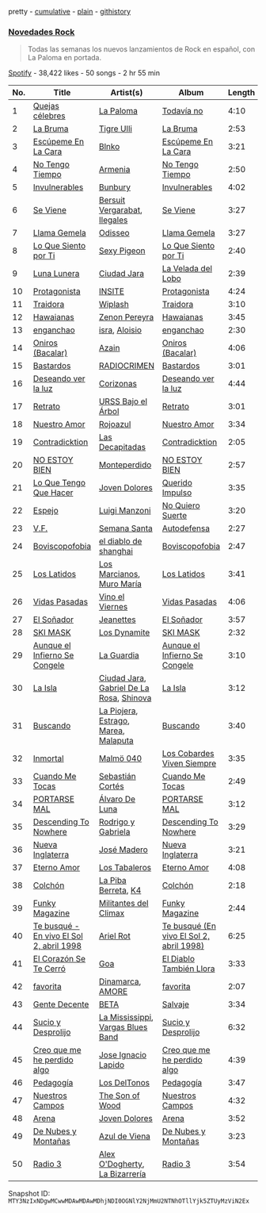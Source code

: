 pretty - [cumulative](/playlists/cumulative/37i9dQZF1DX1MT1Ubz4wvO.md) - [plain](/playlists/plain/37i9dQZF1DX1MT1Ubz4wvO) - [githistory](https://github.githistory.xyz/mackorone/spotify-playlist-archive/blob/main/playlists/plain/37i9dQZF1DX1MT1Ubz4wvO)

### [Novedades Rock](https://open.spotify.com/playlist/37i9dQZF1DX1MT1Ubz4wvO)

> Todas las semanas los nuevos lanzamientos de Rock en español, con La Paloma en portada.

[Spotify](https://open.spotify.com/user/spotify) - 38,422 likes - 50 songs - 2 hr 55 min

| No. | Title | Artist(s) | Album | Length |
|---|---|---|---|---|
| 1 | [Quejas célebres](https://open.spotify.com/track/7Gn4TX5NMs4hc41rkzM3Ok) | [La Paloma](https://open.spotify.com/artist/6poevqCIGOy8886WKNTHkv) | [Todavía no](https://open.spotify.com/album/1KlJzJ033buaSRuL7YuBYx) | 4:10 |
| 2 | [La Bruma](https://open.spotify.com/track/1JygNtvlAa6fBtw9IpchCG) | [Tigre Ulli](https://open.spotify.com/artist/5BCAv8GCW0wT3cTY11dl5v) | [La Bruma](https://open.spotify.com/album/1oMTBKKuzfzwad6M3tRTcp) | 2:53 |
| 3 | [Escúpeme En La Cara](https://open.spotify.com/track/3Wsvw8v3czfWGliziA9BCI) | [Blnko](https://open.spotify.com/artist/1nHfLPLJrZ7mF3vyerDg4d) | [Escúpeme En La Cara](https://open.spotify.com/album/02hnUWAP3zAetHmbm5q2gf) | 3:21 |
| 4 | [No Tengo Tiempo](https://open.spotify.com/track/0J5PXybiNqoNQrethIsoDX) | [Armenia](https://open.spotify.com/artist/4FmrAtWfKHAIysakSpmatx) | [No Tengo Tiempo](https://open.spotify.com/album/3QYc5uXxdDb6NpSIl9FUyV) | 2:50 |
| 5 | [Invulnerables](https://open.spotify.com/track/2cwzPKMXgXkBNF2RMogu4v) | [Bunbury](https://open.spotify.com/artist/4uqzzJg3ww5eH7IgGV7DMT) | [Invulnerables](https://open.spotify.com/album/2jsPDhunOhaszojgFUOEwg) | 4:02 |
| 6 | [Se Viene](https://open.spotify.com/track/5p6TvuJTUzWhQUevgaHWDa) | [Bersuit Vergarabat](https://open.spotify.com/artist/6MxyNXnnmwQwdW2PD0gXYO), [Ilegales](https://open.spotify.com/artist/2laDE3zsNJYoX7n8nF3YPJ) | [Se Viene](https://open.spotify.com/album/1zBc54VFgdCyeHNZXM6UVC) | 3:27 |
| 7 | [Llama Gemela](https://open.spotify.com/track/7e2WTOAzufu1MSIkWd0NAH) | [Odisseo](https://open.spotify.com/artist/7GkhznErka8OWEHJS05Dpd) | [Llama Gemela](https://open.spotify.com/album/43Qy4AahGmqtaH3166U8lz) | 3:27 |
| 8 | [Lo Que Siento por Ti](https://open.spotify.com/track/6kffxPk7W0kxvc1LDE9EFt) | [Sexy Pigeon](https://open.spotify.com/artist/4gnQSPui3dzrkaFdf18P6U) | [Lo Que Siento por Ti](https://open.spotify.com/album/6UNzdNlomtHHP5zPjeRKnC) | 2:40 |
| 9 | [Luna Lunera](https://open.spotify.com/track/6o5fHfen8J3zVfjKA29wqD) | [Ciudad Jara](https://open.spotify.com/artist/1x6i8bPtzYRUWm4YVA6K5i) | [La Velada del Lobo](https://open.spotify.com/album/63BoeIlRif8rob0E7iQ8Qi) | 2:39 |
| 10 | [Protagonista](https://open.spotify.com/track/0ikC6gtZB1azE9fBSi0gZk) | [INSITE](https://open.spotify.com/artist/2Dh7EC5nA37i7JH3UNB8YX) | [Protagonista](https://open.spotify.com/album/0mdLJy0L6rC7egu8cGTOH6) | 4:24 |
| 11 | [Traidora](https://open.spotify.com/track/6wYxYsCGPFTAZx6OnfmIDH) | [Wiplash](https://open.spotify.com/artist/1KDNCVuc8zP3h8O1T5MJm9) | [Traidora](https://open.spotify.com/album/46yK79DN46OjOnQusajJb0) | 3:10 |
| 12 | [Hawaianas](https://open.spotify.com/track/7BYjYB0sApbiqiFSmfvtGy) | [Zenon Pereyra](https://open.spotify.com/artist/73lBjMjlN5WczHNWLIIVee) | [Hawaianas](https://open.spotify.com/album/3Q3NJi5E8HANwRAvadII6P) | 3:45 |
| 13 | [enganchao](https://open.spotify.com/track/5WtolAqrKBXPp8wOcqS9CX) | [isra](https://open.spotify.com/artist/0LmfzRPAlGyi9yAIqS11EF), [Aloisio](https://open.spotify.com/artist/5kY3nTdGsS4deOS46Auy6U) | [enganchao](https://open.spotify.com/album/4EV8fIrw1qGJtkDzWRSOGv) | 2:30 |
| 14 | [Oniros \(Bacalar\)](https://open.spotify.com/track/7Fj4QOaGNsZjco1Px0Jt75) | [Azain](https://open.spotify.com/artist/7JM4Q4EUXduIDqwiux3uz8) | [Oniros \(Bacalar\)](https://open.spotify.com/album/3PA5CHZiXWtBHlaebey22e) | 4:06 |
| 15 | [Bastardos](https://open.spotify.com/track/4aPXJivWevK0fO9MVPwUFK) | [RADIOCRIMEN](https://open.spotify.com/artist/6mA005uHpxR9wUsPYb79dK) | [Bastardos](https://open.spotify.com/album/4xKwlwdg1dyLW3rEf7VhHR) | 3:01 |
| 16 | [Deseando ver la luz](https://open.spotify.com/track/2fX6lNgkU7QkQF86s2x8OJ) | [Corizonas](https://open.spotify.com/artist/3Jyx7BnfcTeK52GYGoI3BP) | [Deseando ver la luz](https://open.spotify.com/album/40OhE5LijpvgkRcJFvD5tx) | 4:44 |
| 17 | [Retrato](https://open.spotify.com/track/2XyVfPLdjpXdXzPsvM9m3z) | [URSS Bajo el Árbol](https://open.spotify.com/artist/0CdtlByOfGrD6VOvsJUKTY) | [Retrato](https://open.spotify.com/album/4Rtycp8tuFmrkpTFDVyxOi) | 3:01 |
| 18 | [Nuestro Amor](https://open.spotify.com/track/0qqaTcKnDSa779ZiauSryr) | [Rojoazul](https://open.spotify.com/artist/0RLx3pe3KWaETFKzbvvtWv) | [Nuestro Amor](https://open.spotify.com/album/4lCrBv0SbaUDLIWjpUpdKe) | 3:34 |
| 19 | [Contradicktion](https://open.spotify.com/track/4ZRT63eSHEA1NmeyNzTliU) | [Las Decapitadas](https://open.spotify.com/artist/0NEkSiH8k5fTu30jlK2UdQ) | [Contradicktion](https://open.spotify.com/album/7H75c5aOTznuxDg2fEt7wt) | 2:05 |
| 20 | [NO ESTOY BIEN](https://open.spotify.com/track/74IBU72CPnjwB8paNALXmm) | [Monteperdido](https://open.spotify.com/artist/3GxxpOZw5vZ4Z5Wxesav1y) | [NO ESTOY BIEN](https://open.spotify.com/album/0Zkt1rIcHrEkxOdDSRCQQt) | 2:57 |
| 21 | [Lo Que Tengo Que Hacer](https://open.spotify.com/track/0gSY9Rjqqb9VlqGgQD5xIY) | [Joven Dolores](https://open.spotify.com/artist/6SNJAvWSF0KZJbt3T162RH) | [Querido Impulso](https://open.spotify.com/album/4vqAR2HpuqCc5MwmpHcC87) | 3:35 |
| 22 | [Espejo](https://open.spotify.com/track/6KEoN7vyArPbVhiYfwu59F) | [Luigi Manzoni](https://open.spotify.com/artist/4L1QvLdBdjbyrv02rMkh3n) | [No Quiero Suerte](https://open.spotify.com/album/0LdMVP0zqnHv0Kqh4dFJhW) | 3:20 |
| 23 | [V.F.](https://open.spotify.com/track/7p7TGoiTi4VcxI2YNCCIVd) | [Semana Santa](https://open.spotify.com/artist/7qDWFPmKtI9eOxkTvJcKWW) | [Autodefensa](https://open.spotify.com/album/6LM8SOaFuRJPft7shtypMZ) | 2:27 |
| 24 | [Boviscopofobia](https://open.spotify.com/track/0c0nfqSnDQIOKkNa1vZ89j) | [el diablo de shanghai](https://open.spotify.com/artist/6SOoncS0Wc2j36swbwzSWt) | [Boviscopofobia](https://open.spotify.com/album/6cBa51mAyeqPtK9zOcE3tl) | 2:47 |
| 25 | [Los Latidos](https://open.spotify.com/track/1eBVSOVGiHLozC2NEqlUWd) | [Los Marcianos](https://open.spotify.com/artist/22vPwyMSQGGxwRKounapT9), [Muro María](https://open.spotify.com/artist/5INts4xs8Jf1Rpnkd6Zd2Y) | [Los Latidos](https://open.spotify.com/album/150KeGNOJGCDar8TZjUHrA) | 3:41 |
| 26 | [Vidas Pasadas](https://open.spotify.com/track/6c5Mik2ILI0Vxr2OcwmfKz) | [Vino el Viernes](https://open.spotify.com/artist/5QpdZoA0bPhG5rghOWQuCl) | [Vidas Pasadas](https://open.spotify.com/album/3uPLkfL8OnkVzEDge212wY) | 4:06 |
| 27 | [El Soñador](https://open.spotify.com/track/4FcUTjCiXz6HNe3AOpNdA9) | [Jeanettes](https://open.spotify.com/artist/1IwBvUMprDc8UHUQ0e8MQZ) | [El Soñador](https://open.spotify.com/album/0usYBsZe3k6oytaXpuVhdt) | 3:57 |
| 28 | [SKI MASK](https://open.spotify.com/track/4aIzM6AfjTQ5OFglIB5b5a) | [Los Dynamite](https://open.spotify.com/artist/1GKdmNdhZtLT9oCmtAEFL9) | [SKI MASK](https://open.spotify.com/album/6vAusNXjnthnTkdhiUmZJ1) | 2:32 |
| 29 | [Aunque el Infierno Se Congele](https://open.spotify.com/track/0H7HxKm2szWXhI3JBWATta) | [La Guardia](https://open.spotify.com/artist/5UYbCAN2H4Yr4f46tN5AeD) | [Aunque el Infierno Se Congele](https://open.spotify.com/album/6vMDqzQYAO3cqbLRPTGGoC) | 3:10 |
| 30 | [La Isla](https://open.spotify.com/track/64kxPPwQ9df7K3sNpgkRI0) | [Ciudad Jara](https://open.spotify.com/artist/1x6i8bPtzYRUWm4YVA6K5i), [Gabriel De La Rosa](https://open.spotify.com/artist/6ax61YDjkDzWEr0Wdls9uX), [Shinova](https://open.spotify.com/artist/6rRTrEHzGSDqhmFJQrNFMO) | [La Isla](https://open.spotify.com/album/35VyjgedcZV5lCu9Iyw3Mp) | 3:12 |
| 31 | [Buscando](https://open.spotify.com/track/0uVfwOiHV8PK4GoeuaiPyW) | [La Piojera](https://open.spotify.com/artist/2y10Zc9dxnYdyoToA8xeq4), [Estrago](https://open.spotify.com/artist/5xtCZLuxMQuLUhO5s6Gr0D), [Marea](https://open.spotify.com/artist/5EBH204cwRkvAWknwTAjCQ), [Malaputa](https://open.spotify.com/artist/4xcTAxPcuLDBD3ZomtbBLN) | [Buscando](https://open.spotify.com/album/3sH0K9HY9w0X7oXhQHDU67) | 3:40 |
| 32 | [Inmortal](https://open.spotify.com/track/2Xkxoluz9GQnQYAjxXImGG) | [Malmö 040](https://open.spotify.com/artist/6i0h6wBrfNkdf3eTUoelpP) | [Los Cobardes Viven Siempre](https://open.spotify.com/album/3XlG8WaWzdjhDXuaRmOlaC) | 3:35 |
| 33 | [Cuando Me Tocas](https://open.spotify.com/track/3aqBWQRGbTh7ov3mBjAQba) | [Sebastián Cortés](https://open.spotify.com/artist/3BCFlhrVzBKHbzBnWr13d9) | [Cuando Me Tocas](https://open.spotify.com/album/2fIsayxpByoaYDFzF67tIH) | 2:49 |
| 34 | [PORTARSE MAL](https://open.spotify.com/track/20EnydkCy1x6OZsITbWQre) | [Álvaro De Luna](https://open.spotify.com/artist/5N3YDBGT2gUzXgLDTwPRi5) | [PORTARSE MAL](https://open.spotify.com/album/3X0mM0p3c8LhRw6T64svoe) | 3:12 |
| 35 | [Descending To Nowhere](https://open.spotify.com/track/2VekSimbB6RVkb1Der7qXG) | [Rodrigo y Gabriela](https://open.spotify.com/artist/7vX3cMVyW8gtDA4y855ynF) | [Descending To Nowhere](https://open.spotify.com/album/40x1FfDLWrqgts1sZq6xyt) | 3:29 |
| 36 | [Nueva Inglaterra](https://open.spotify.com/track/5jYs2DR2i6PNDLE9vnZGNe) | [José Madero](https://open.spotify.com/artist/62nVRNDLaS8m1p31F6omGw) | [Nueva Inglaterra](https://open.spotify.com/album/4j35KTU9wyjBbKGeDGr6m6) | 3:21 |
| 37 | [Eterno Amor](https://open.spotify.com/track/1rlGQVfvXSSJteVJm2C6Ts) | [Los Tabaleros](https://open.spotify.com/artist/6aGMO33ETXuACXj9KfoyQg) | [Eterno Amor](https://open.spotify.com/album/5fw1AGfL8lCgbxBFD8aYrg) | 4:08 |
| 38 | [Colchón](https://open.spotify.com/track/7EpTQc1MrZxtfZw0rSjbVx) | [La Piba Berreta](https://open.spotify.com/artist/4qECsLAGxuTLtPdDtgMCST), [K4](https://open.spotify.com/artist/0yjlGMMFuIci8JCTAOb2AU) | [Colchón](https://open.spotify.com/album/27MMFWTcfIZXz1VuCker37) | 2:18 |
| 39 | [Funky Magazine](https://open.spotify.com/track/7FTyR0xZtVCXgjYYrGtvlj) | [Militantes del Climax](https://open.spotify.com/artist/09BpCKSle4c7RbDtCuZXnv) | [Funky Magazine](https://open.spotify.com/album/0dpvI4sK6dte5X32dELM95) | 2:44 |
| 40 | [Te busqué \- En vivo El Sol 2, abril 1998](https://open.spotify.com/track/7aTr5pLgDf1DxeZYZjbxwy) | [Ariel Rot](https://open.spotify.com/artist/5kXK8waG1JeBQ8b5leWNSu) | [Te busqué \(En vivo El Sol 2, abril 1998\)](https://open.spotify.com/album/4RSyhG70BwjpUYMpM86OSF) | 6:25 |
| 41 | [El Corazón Se Te Cerró](https://open.spotify.com/track/5QQ9BimGOGfwhhw84z8bIp) | [Goa](https://open.spotify.com/artist/1jj0qqazY8R9qnrGAKneIh) | [El Diablo También Llora](https://open.spotify.com/album/1etL8XO3ERNDSra8BbGtK7) | 3:33 |
| 42 | [favorita](https://open.spotify.com/track/1GD7Rao8kRvGAoXBI8Aott) | [Dinamarca](https://open.spotify.com/artist/4YFGNIynoM4Kq6f4VcZ7SX), [AMORE](https://open.spotify.com/artist/2JfbhY0uEDLi1d89RzdU9S) | [favorita](https://open.spotify.com/album/1S7trDsVlwschptph947TY) | 2:07 |
| 43 | [Gente Decente](https://open.spotify.com/track/6abwnFtkBR1a6ngvHe5UWz) | [BETA](https://open.spotify.com/artist/7pS2gi3aVVIZ3Bcm1Nvqdl) | [Salvaje](https://open.spotify.com/album/7hPfZgGh5lqqSPIyfFtipA) | 3:34 |
| 44 | [Sucio y Desprolijo](https://open.spotify.com/track/0T6gj3F46FYqRUGKPyYpSj) | [La Mississippi](https://open.spotify.com/artist/2haNFSI2XvHycF4x0nhp2w), [Vargas Blues Band](https://open.spotify.com/artist/3K6ueahyMBq96ZtDjo9LSn) | [Sucio y Desprolijo](https://open.spotify.com/album/1b2aq9eJwiPZPlUOJz8bgU) | 6:32 |
| 45 | [Creo que me he perdido algo](https://open.spotify.com/track/75DOPnTP5GWEw2Xn9QaCe9) | [Jose Ignacio Lapido](https://open.spotify.com/artist/1iWumLWq8eGULX2Pvw7gC8) | [Creo que me he perdido algo](https://open.spotify.com/album/0NeBPZBBV8okNyKrn6O8ic) | 4:39 |
| 46 | [Pedagogía](https://open.spotify.com/track/7bEW2XZcaNO3d64q0pir8C) | [Los DelTonos](https://open.spotify.com/artist/0ep7WDZsYAGAQPnpwe7dWt) | [Pedagogía](https://open.spotify.com/album/0xIVPW9ovVVTvjMBmC8vbJ) | 3:47 |
| 47 | [Nuestros Campos](https://open.spotify.com/track/5GvYg0IbMrxj02xjBoHyYG) | [The Son of Wood](https://open.spotify.com/artist/19FBTkMNRv8TA2DMkjJVJB) | [Nuestros Campos](https://open.spotify.com/album/7mHX7CUNZRareNDuEqVod8) | 4:32 |
| 48 | [Arena](https://open.spotify.com/track/0tCZxPa8xvFNenCQTCragd) | [Joven Dolores](https://open.spotify.com/artist/6SNJAvWSF0KZJbt3T162RH) | [Arena](https://open.spotify.com/album/0NtZVuohy3BQnRr4GzjlzI) | 3:52 |
| 49 | [De Nubes y Montañas](https://open.spotify.com/track/3ccr0m4KpD3xZP5R2AiJ4g) | [Azul de Viena](https://open.spotify.com/artist/2Ie8P8WAdI3FMvEuWS52pQ) | [De Nubes y Montañas](https://open.spotify.com/album/3BHow5ecPVimeyhP3eW5Hp) | 3:23 |
| 50 | [Radio 3](https://open.spotify.com/track/5kOiyzli7giF14Fyn72utJ) | [Alex O'Dogherty](https://open.spotify.com/artist/09L2UUFvhk6xuHoIbwNL4y), [La Bizarrería](https://open.spotify.com/artist/55c0gSmang0nLowAlPfh45) | [Radio 3](https://open.spotify.com/album/3f5w0nYPbFSpxqrZltrdeh) | 3:54 |

Snapshot ID: `MTY3NzIxNDgwMCwwMDAwMDAwMDhjNDI0OGNlY2NjMmU2NTNhOTllYjk5ZTUyMzViN2Ex`
